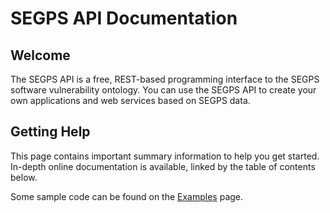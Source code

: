 # SEGPS API Documentation

## Welcome

The SEGPS API is a free, REST-based programming interface to the SEGPS software vulnerability ontology. You can use the SEGPS API to create your own applications and web services based on SEGPS data.

## Getting Help

This page contains important summary information to help you get started. In-depth online documentation is available, linked by the table of contents below.

Some sample code can be found on the [Examples](examples/) page.
